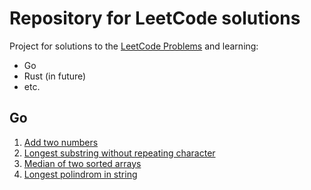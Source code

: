 # Repository for LeetCode solutions

Project for solutions to the [LeetCode Problems](https://leetcode.com/problemset/all/) and learning:

- Go
- Rust (in future)
- etc.

## Go

1. [Add two numbers](/Go/add_two_numbers/solution.go)
2. [Longest substring without repeating character](/Go/longest_substring_without_repeating_character/solution.go)
3. [Median of two sorted arrays](/Go/median_of_two_sorted_arrays/solution.go)
3. [Longest polindrom in string](/Go/longest_palindromic_string/solution.go)
